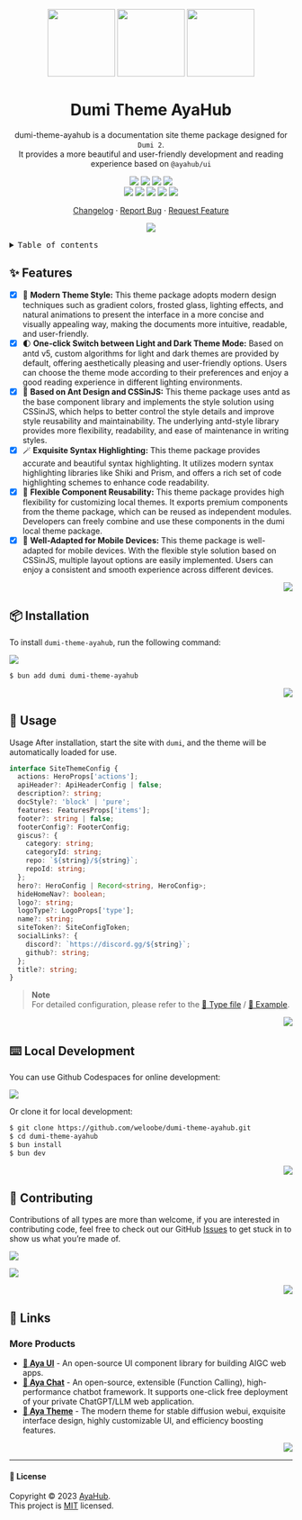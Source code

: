 <a name="readme-top"></a>

<div align="center">

<img height="120" src="https://registry.npmmirror.com/@ayahub/assets-logo/1.2.0/files/assets/logo-3d.webp">
<img height="120" src="https://gw.alipayobjects.com/zos/kitchen/qJ3l3EPsdW/split.svg">
<img height="120" src="https://gw.alipayobjects.com/zos/bmw-prod/d3e3eb39-1cd7-4aa5-827c-877deced6b7e/lalxt4g3_w256_h256.png">

<h1>Dumi Theme AyaHub</h1>

dumi-theme-ayahub is a documentation site theme package designed for `Dumi 2`. <br/>It provides a more beautiful and user-friendly development and reading experience based on `@ayahub/ui`

[![][npm-release-shield]][npm-release-link]
[![][github-releasedate-shield]][github-releasedate-link]
[![][github-action-test-shield]][github-action-test-link]
[![][github-action-release-shield]][github-action-release-link]<br/>
[![][github-contributors-shield]][github-contributors-link]
[![][github-forks-shield]][github-forks-link]
[![][github-stars-shield]][github-stars-link]
[![][github-issues-shield]][github-issues-link]
[![][github-license-shield]][github-license-link]

[Changelog](./CHANGELOG.md) · [Report Bug][github-issues-link] · [Request Feature][github-issues-link]

![](https://raw.githubusercontent.com/andreasbm/readme/master/assets/lines/rainbow.png)

</div>

<details>
<summary><kbd>Table of contents</kbd></summary>

#### TOC

- [✨ Features](#-features)
- [📦 Installation](#-installation)
- [🤯 Usage](#-usage)
- [⌨️ Local Development](#️-local-development)
- [🤝 Contributing](#-contributing)

####

</details>

## ✨ Features

- [x] 🤯 **Modern Theme Style:** This theme package adopts modern design techniques such as gradient colors, frosted glass, lighting effects, and natural animations to present the interface in a more concise and visually appealing way, making the documents more intuitive, readable, and user-friendly.
- [x] 🌓 **One-click Switch between Light and Dark Theme Mode:** Based on antd v5, custom algorithms for light and dark themes are provided by default, offering aesthetically pleasing and user-friendly options. Users can choose the theme mode according to their preferences and enjoy a good reading experience in different lighting environments.
- [x] 💅 **Based on Ant Design and CSSinJS:** This theme package uses antd as the base component library and implements the style solution using CSSinJS, which helps to better control the style details and improve style reusability and maintainability. The underlying antd-style library provides more flexibility, readability, and ease of maintenance in writing styles.
- [x] 🪄 **Exquisite Syntax Highlighting:** This theme package provides accurate and beautiful syntax highlighting. It utilizes modern syntax highlighting libraries like Shiki and Prism, and offers a rich set of code highlighting schemes to enhance code readability.
- [x] 🧩 **Flexible Component Reusability:** This theme package provides high flexibility for customizing local themes. It exports premium components from the theme package, which can be reused as independent modules. Developers can freely combine and use these components in the dumi local theme package.
- [x] 📱 **Well-Adapted for Mobile Devices:** This theme package is well-adapted for mobile devices. With the flexible style solution based on CSSinJS, multiple layout options are easily implemented. Users can enjoy a consistent and smooth experience across different devices.

<div align="right">

[![][back-to-top]](#readme-top)

</div>

## 📦 Installation

To install `dumi-theme-ayahub`, run the following command:

[![][bun-shield]][bun-link]

```bash
$ bun add dumi dumi-theme-ayahub
```

<div align="right">

[![][back-to-top]](#readme-top)

</div>

## 🤯 Usage

Usage After installation, start the site with `dumi`, and the theme will be automatically loaded for use.

```ts
interface SiteThemeConfig {
  actions: HeroProps['actions'];
  apiHeader?: ApiHeaderConfig | false;
  description?: string;
  docStyle?: 'block' | 'pure';
  features: FeaturesProps['items'];
  footer?: string | false;
  footerConfig?: FooterConfig;
  giscus?: {
    category: string;
    categoryId: string;
    repo: `${string}/${string}`;
    repoId: string;
  };
  hero?: HeroConfig | Record<string, HeroConfig>;
  hideHomeNav?: boolean;
  logo?: string;
  logoType?: LogoProps['type'];
  name?: string;
  siteToken?: SiteConfigToken;
  socialLinks?: {
    discord?: `https://discord.gg/${string}`;
    github?: string;
  };
  title?: string;
}
```

> **Note**\
> For detailed configuration, please refer to the [📘 Type file](https://github.com/weloobe/dumi-theme-ayahub/blob/master/src/types/config.ts) / [📘 Example](https://github.com/weloobe/dumi-theme-ayahub/blob/master/example/.dumirc.ts).

<div align="right">

[![][back-to-top]](#readme-top)

</div>

## ⌨️ Local Development

You can use Github Codespaces for online development:

[![][github-codespace-shield]][github-codespace-link]

Or clone it for local development:

```bash
$ git clone https://github.com/weloobe/dumi-theme-ayahub.git
$ cd dumi-theme-ayahub
$ bun install
$ bun dev
```

<div align="right">

[![][back-to-top]](#readme-top)

</div>

## 🤝 Contributing

Contributions of all types are more than welcome, if you are interested in contributing code, feel free to check out our GitHub [Issues][github-issues-link] to get stuck in to show us what you’re made of.

[![][pr-welcome-shield]][pr-welcome-link]

[![][github-contrib-shield]][github-contrib-link]

<div align="right">

[![][back-to-top]](#readme-top)

</div>

## 🔗 Links

### More Products

- **[🍭 Aya UI](https://github.com/weloobe/aya-ui)** - An open-source UI component library for building AIGC web apps.
- **[🤖 Aya Chat](https://github.com/weloobe/aya-chat)** - An open-source, extensible (Function Calling), high-performance chatbot framework. It supports one-click free deployment of your private ChatGPT/LLM web application.
- **[🤯 Aya Theme](https://github.com/weloobe/sd-webui-aya-theme)** - The modern theme for stable diffusion webui, exquisite interface design, highly customizable UI, and efficiency boosting features.

<div align="right">

[![][back-to-top]](#readme-top)

</div>

---

#### 📝 License

Copyright © 2023 [AyaHub][profile-link]. <br />
This project is [MIT](./LICENSE) licensed.

<!-- LINK GROUP -->

[back-to-top]: https://img.shields.io/badge/-BACK_TO_TOP-black?style=flat-square
[bun-link]: https://bun.sh
[bun-shield]: https://img.shields.io/badge/-speedup%20with%20bun-black?logo=bun&style=for-the-badge
[github-action-release-link]: https://github.com/weloobe/dumi-theme-ayahub/actions/workflows/release.yml
[github-action-release-shield]: https://img.shields.io/github/actions/workflow/status/weloobe/dumi-theme-ayahub/release.yml?label=release&labelColor=black&logo=githubactions&logoColor=white&style=flat-square
[github-action-test-link]: https://github.com/weloobe/dumi-theme-ayahub/actions/workflows/test.yml
[github-action-test-shield]: https://img.shields.io/github/actions/workflow/status/weloobe/dumi-theme-ayahub/test.yml?label=test&labelColor=black&logo=githubactions&logoColor=white&style=flat-square
[github-codespace-link]: https://codespaces.new/weloobe/dumi-theme-ayahub
[github-codespace-shield]: https://github.com/codespaces/badge.svg
[github-contrib-link]: https://github.com/weloobe/dumi-theme-ayahub/graphs/contributors
[github-contrib-shield]: https://contrib.rocks/image?repo=ayahub%2Fdumi-theme-ayahub
[github-contributors-link]: https://github.com/weloobe/dumi-theme-ayahub/graphs/contributors
[github-contributors-shield]: https://img.shields.io/github/contributors/weloobe/dumi-theme-ayahub?color=c4f042&labelColor=black&style=flat-square
[github-forks-link]: https://github.com/weloobe/dumi-theme-ayahub/network/members
[github-forks-shield]: https://img.shields.io/github/forks/weloobe/dumi-theme-ayahub?color=8ae8ff&labelColor=black&style=flat-square
[github-issues-link]: https://github.com/weloobe/dumi-theme-ayahub/issues
[github-issues-shield]: https://img.shields.io/github/issues/weloobe/dumi-theme-ayahub?color=ff80eb&labelColor=black&style=flat-square
[github-license-link]: https://github.com/weloobe/dumi-theme-ayahub/blob/main/LICENSE
[github-license-shield]: https://img.shields.io/github/license/weloobe/dumi-theme-ayahub?color=white&labelColor=black&style=flat-square
[github-releasedate-link]: https://github.com/weloobe/dumi-theme-ayahub/releases
[github-releasedate-shield]: https://img.shields.io/github/release-date/weloobe/dumi-theme-ayahub?labelColor=black&style=flat-square
[github-stars-link]: https://github.com/weloobe/dumi-theme-ayahub/network/stargazers
[github-stars-shield]: https://img.shields.io/github/stars/weloobe/dumi-theme-ayahub?color=ffcb47&labelColor=black&style=flat-square
[npm-release-link]: https://www.npmjs.com/package/@ayahub/chat
[npm-release-shield]: https://img.shields.io/npm/v/@ayahub/chat?color=369eff&labelColor=black&logo=npm&logoColor=white&style=flat-square
[pr-welcome-link]: https://github.com/weloobe/dumi-theme-ayahub/pulls
[pr-welcome-shield]: https://img.shields.io/badge/%F0%9F%A4%AF%20PR%20WELCOME-%E2%86%92-ffcb47?labelColor=black&style=for-the-badge
[profile-link]: https://github.com/weloobe
